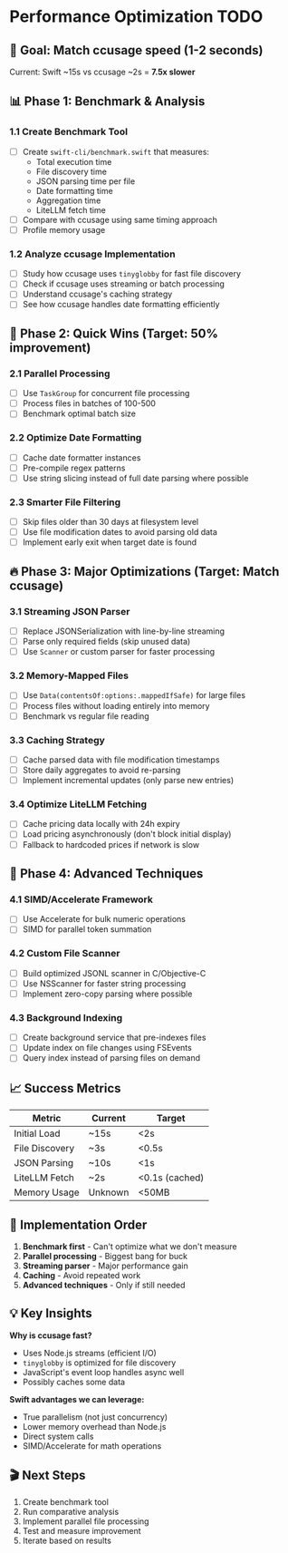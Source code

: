 # Performance Optimization TODO

## 🎯 Goal: Match ccusage speed (1-2 seconds)

Current: Swift ~15s vs ccusage ~2s = **7.5x slower**

## 📊 Phase 1: Benchmark & Analysis

### 1.1 Create Benchmark Tool
- [ ] Create `swift-cli/benchmark.swift` that measures:
  - Total execution time
  - File discovery time
  - JSON parsing time per file
  - Date formatting time
  - Aggregation time
  - LiteLLM fetch time
- [ ] Compare with ccusage using same timing approach
- [ ] Profile memory usage

### 1.2 Analyze ccusage Implementation
- [ ] Study how ccusage uses `tinyglobby` for fast file discovery
- [ ] Check if ccusage uses streaming or batch processing
- [ ] Understand ccusage's caching strategy
- [ ] See how ccusage handles date formatting efficiently

## 🚀 Phase 2: Quick Wins (Target: 50% improvement)

### 2.1 Parallel Processing
- [ ] Use `TaskGroup` for concurrent file processing
- [ ] Process files in batches of 100-500
- [ ] Benchmark optimal batch size

### 2.2 Optimize Date Formatting
- [ ] Cache date formatter instances
- [ ] Pre-compile regex patterns
- [ ] Use string slicing instead of full date parsing where possible

### 2.3 Smarter File Filtering
- [ ] Skip files older than 30 days at filesystem level
- [ ] Use file modification dates to avoid parsing old data
- [ ] Implement early exit when target date is found

## 🔥 Phase 3: Major Optimizations (Target: Match ccusage)

### 3.1 Streaming JSON Parser
- [ ] Replace JSONSerialization with line-by-line streaming
- [ ] Parse only required fields (skip unused data)
- [ ] Use `Scanner` or custom parser for faster processing

### 3.2 Memory-Mapped Files
- [ ] Use `Data(contentsOf:options:.mappedIfSafe)` for large files
- [ ] Process files without loading entirely into memory
- [ ] Benchmark vs regular file reading

### 3.3 Caching Strategy
- [ ] Cache parsed data with file modification timestamps
- [ ] Store daily aggregates to avoid re-parsing
- [ ] Implement incremental updates (only parse new entries)

### 3.4 Optimize LiteLLM Fetching
- [ ] Cache pricing data locally with 24h expiry
- [ ] Load pricing asynchronously (don't block initial display)
- [ ] Fallback to hardcoded prices if network is slow

## 🧪 Phase 4: Advanced Techniques

### 4.1 SIMD/Accelerate Framework
- [ ] Use Accelerate for bulk numeric operations
- [ ] SIMD for parallel token summation

### 4.2 Custom File Scanner
- [ ] Build optimized JSONL scanner in C/Objective-C
- [ ] Use NSScanner for faster string processing
- [ ] Implement zero-copy parsing where possible

### 4.3 Background Indexing
- [ ] Create background service that pre-indexes files
- [ ] Update index on file changes using FSEvents
- [ ] Query index instead of parsing files on demand

## 📈 Success Metrics

| Metric | Current | Target | 
|--------|---------|---------|
| Initial Load | ~15s | <2s |
| File Discovery | ~3s | <0.5s |
| JSON Parsing | ~10s | <1s |
| LiteLLM Fetch | ~2s | <0.1s (cached) |
| Memory Usage | Unknown | <50MB |

## 🔧 Implementation Order

1. **Benchmark first** - Can't optimize what we don't measure
2. **Parallel processing** - Biggest bang for buck
3. **Streaming parser** - Major performance gain
4. **Caching** - Avoid repeated work
5. **Advanced techniques** - Only if still needed

## 💡 Key Insights

**Why is ccusage fast?**
- Uses Node.js streams (efficient I/O)
- `tinyglobby` is optimized for file discovery
- JavaScript's event loop handles async well
- Possibly caches some data

**Swift advantages we can leverage:**
- True parallelism (not just concurrency)
- Lower memory overhead than Node.js
- Direct system calls
- SIMD/Accelerate for math operations

## 🎬 Next Steps

1. Create benchmark tool
2. Run comparative analysis
3. Implement parallel file processing
4. Test and measure improvement
5. Iterate based on results